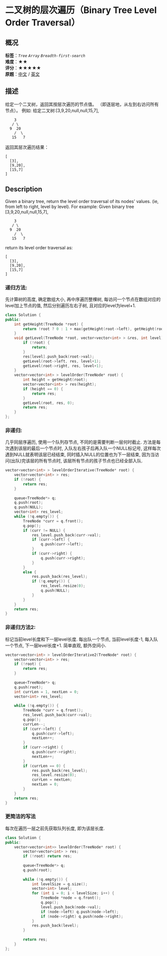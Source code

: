 # 二叉树的层次遍历（Binary Tree Level Order Traversal）
## 概况
**标签**：*`Tree`*  *`Array`*  *`Breadth-first-search`*<br>
**难度**：★★<br>
**评分**：★★★★★<br>
**原题**：[中文](https://leetcode-cn.com/problems/binary-tree-level-order-traversal) / [英文](https://leetcode.com/problems/binary-tree-level-order-traversal)
## 描述
给定一个二叉树，返回其按层次遍历的节点值。 （即逐层地，从左到右访问所有节点）。
例如:
给定二叉树:[3,9,20,null,null,15,7],
```
    3
   / \
  9  20
    /  \
   15   7
```
返回其层次遍历结果：
```
[
  [3],
  [9,20],
  [15,7]
]
```
## Description
Given a binary tree, return the level order traversal of its nodes' values. (ie, from left to right, level by level).
For example:
Given binary tree [3,9,20,null,null,15,7],
```
    3
   / \
  9  20
    /  \
   15   7
```
return its level order traversal as:
```
[
  [3],
  [9,20],
  [15,7]
]
```
### 递归方法: 
先计算树的高度, 确定数组大小, 再中序遍历整棵树, 每访问一个节点在数组对应的level加上节点的值, 然后分别遍历左右子树, 且对应的level为level+1.
```c++
class Solution {
public:
    int getHeight(TreeNode *root) {
        return !root ? 0 : 1 + max(getHeight(root->left), getHeight(root->right));
    }
    void getLevel(TreeNode *root, vector<vector<int> > &res, int level) {
        if (!root) {
            return;
        }
        res[level].push_back(root->val);
        getLevel(root->left, res, level+1);
        getLevel(root->right, res, level+1);
    }
    vector<vector<int> > levelOrder(TreeNode* root) {
        int height = getHeight(root);
        vector<vector<int> > res(height);
        if (height == 0) {
            return res;
        }
        getLevel(root, res, 0);
        return res;
    }
};
```
### 非递归: 
几乎同层序遍历, 使用一个队列存节点, 不同的是需要判断一层何时截止. 方法是每次遇到该层的最后一个节点时, 入队左右孩子后再入队一个NULL标记号, 这样每次遇到NULL就表明该层已经结束, 同时插入NULL的位置也为下一层结束, 因为当访问(出队)完该层的所有节点时, 该层所有节点的孩子节点也已经全部入队.
```c++
vector<vector<int> > levelOrderIterative(TreeNode* root) {
    vector<vector<int> > res;
    if (!root) {
        return res;
    }
    
    queue<TreeNode*> q;
    q.push(root);
    q.push(NULL);
    vector<int> res_level;
    while (!q.empty()) {
    	TreeNode *curr = q.front();
    	q.pop();
    	if (curr != NULL) {
    		res_level.push_back(curr->val);
    		if (curr->left) {
    			q.push(curr->left);
    		}
    		if (curr->right) {
    			q.push(curr->right);
    		}
    	}
    	else {
			res.push_back(res_level);
    		if (!q.empty()) {
    			res_level.resize(0);
    			q.push(NULL);
    		}
    	}
    }
    return res;
}
```
### 非递归方法2: 
标记当前level长度和下一层level长度. 每出队一个节点, 当前level长度-1, 每入队一个节点, 下一层level长度+1. 简单直观, 额外空间小.
```c++
vector<vector<int> > levelOrderIterative2(TreeNode* root) {
    vector<vector<int> > res;
    if (!root) {
        return res;
    }
    
    queue<TreeNode*> q;
    q.push(root);
    int currLen = 1, nextLen = 0;
    vector<int> res_level;
    
    while (!q.empty()) {
    	TreeNode *curr = q.front();
    	res_level.push_back(curr->val);
    	q.pop();
    	currLen--;
    	if (curr->left) {
    		q.push(curr->left);
    		nextLen++;
    	}
    	if (curr->right) {
    		q.push(curr->right);
    		nextLen++;
    	}
    	if (currLen == 0) {
    		res.push_back(res_level);
    		res_level.resize(0);
    		currLen = nextLen;
    		nextLen = 0;
    	}
    }
    return res;
}
```
### 更简洁的写法
每次在遍历一层之前先获取队列长度, 即为该层长度.
```c++
class Solution {
public:
    vector<vector<int>> levelOrder(TreeNode* root) {
        vector<vector<int> > res;
        if (!root) return res;
        
        queue<TreeNode*> q;
        q.push(root);
        
        while (!q.empty()) {
            int levelSize = q.size();
            vector<int> level;
            for (int i = 0; i < levelSize; i++) {
                TreeNode *node = q.front();
                q.pop();
                level.push_back(node->val);
                if (node->left) q.push(node->left);
                if (node->right) q.push(node->right);
            }
            res.push_back(level);
        }
        
        return res;
    }
};
```
